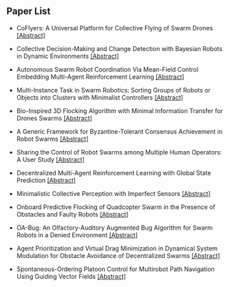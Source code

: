 ## Paper List

- CoFlyers: A Universal Platform for Collective Flying of Swarm Drones
[[Abstract]](https://events.infovaya.com/presentation?id=110021)

- Collective Decision-Making and Change Detection with Bayesian Robots in Dynamic Environments
[[Abstract]](https://events.infovaya.com/presentation?id=110024)

- Autonomous Swarm Robot Coordination Via Mean-Field Control Embedding Multi-Agent Reinforcement Learning
[[Abstract]](https://events.infovaya.com/presentation?id=110027)

- Multi-Instance Task in Swarm Robotics: Sorting Groups of Robots or Objects into Clusters with Minimalist Controllers
[[Abstract]](https://events.infovaya.com/presentation?id=110030)

- Bio-Inspired 3D Flocking Algorithm with Minimal Information Transfer for Drones Swarms
[[Abstract]](https://events.infovaya.com/presentation?id=110033)

- A Generic Framework for Byzantine-Tolerant Consensus Achievement in Robot Swarms
[[Abstract]](https://events.infovaya.com/presentation?id=110036)

- Sharing the Control of Robot Swarms among Multiple Human Operators: A User Study
[[Abstract]](https://events.infovaya.com/presentation?id=110039)

- Decentralized Multi-Agent Reinforcement Learning with Global State Prediction
[[Abstract]](https://events.infovaya.com/presentation?id=110042)

- Minimalistic Collective Perception with Imperfect Sensors
[[Abstract]](https://events.infovaya.com/presentation?id=110045)

- Onboard Predictive Flocking of Quadcopter Swarm in the Presence of Obstacles and Faulty Robots
[[Abstract]](https://events.infovaya.com/presentation?id=110048)

- OA-Bug: An Olfactory-Auditory Augmented Bug Algorithm for Swarm Robots in a Denied Environment
[[Abstract]](https://events.infovaya.com/presentation?id=110051)

- Agent Prioritization and Virtual Drag Minimization in Dynamical System Modulation for Obstacle Avoidance of Decentralized Swarms
[[Abstract]](https://events.infovaya.com/presentation?id=110054)

- Spontaneous-Ordering Platoon Control for Multirobot Path Navigation Using Guiding Vector Fields
[[Abstract]](https://events.infovaya.com/presentation?id=110057)


